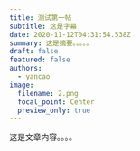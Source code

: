 ```yaml
---
title: 测试第一帖
subtitle: 这是字幕
date: 2020-11-12T04:31:54.538Z
summary: 这是摘要。。。。。
draft: false
featured: false
authors:
  - yancao
image:
  filename: 2.png
  focal_point: Center
  preview_only: true
---
```

这是文章内容。。。。